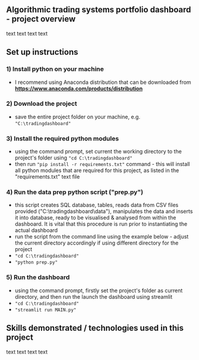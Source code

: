 ## Algorithmic trading systems portfolio dashboard - project overview
text
text
text
text

## Set up instructions
### 1) Install python on your machine
- I recommend using Anaconda distribution that can be downloaded from **https://www.anaconda.com/products/distribution**
### 2) Download the project
- save the entire project folder on your machine, e.g. `"C:\tradingdashboard"`
### 3) Install the required python modules
- using the command prompt, set current the working directory to the project's folder using `"cd C:\tradingdashboard"`
- then run `"pip install -r requirements.txt"` command - this will install all python modules that are required for this project, as listed in the "requirements.txt" text file
### 4) Run the data prep python script ("prep.py")
- this script creates SQL database, tables, reads data from CSV files provided ("C:\tradingdashboard\data"), manipulates the data and inserts it into database, ready to be visualised & analysed from within the dashboard. It is vital that this procedure is run prior to instantiating the actual dashboard
- run the script from the command line using the example below - adjust the current directory accordingly if using different directory for the project
- `"cd C:\tradingdashboard"`
- `"python prep.py"`
### 5) Run the dashboard
- using the command prompt, firstly set the project's folder as current directory, and then run the launch the dashboard using streamlit
- `"cd C:\tradingdashboard"`
- `"streamlit run MAIN.py"`

## Skills demonstrated / technologies used in this project
text
text
text
text
